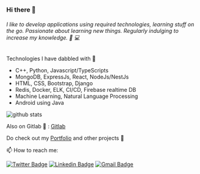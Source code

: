 ### Hi there 👋

###### I like to develop applications using required technologies, learning stuff on the go. Passionate about learning new things. Regularly indulging to increase my knowledge. 🔭 :computer:

Technologies I have dabbled with :file_folder:
  * C++, Python, Javascript/TypeScripts
  * MongoDB, ExpressJs, React, NodeJs/NestJs
  * HTML, CSS, Bootstrap, Django 
  * Redis, Docker, ELK, CI/CD, Firebase realtime DB
  * Machine Learning, Natural Language Processing
  * Android using Java 
  
![github stats](https://github-readme-stats.vercel.app/api?username=YatinGupta777&show_icons=true)  

Also on Gitlab :satellite: : [Gitlab](https://gitlab.com/Yatin_Hyperverge)

Do check out my [Portfolio](https://yatingupta.engineer/) and other projects :small_blue_diamond:

📫 How to reach me: 

[![Twitter Badge](https://img.shields.io/badge/-Yatin_Gupta-1ca0f1?style=flat-square&logo=twitter&logoColor=white&link=https://twitter.com/Yat777Gupta)](https://twitter.com/Yat777Gupta)  [![Linkedin Badge](https://img.shields.io/badge/-Yatin_Gupta-blue?style=flat-square&logo=Linkedin&logoColor=white&link=https://www.linkedin.com/in/yatingupta777///)](https://www.linkedin.com/in/yatingupta777) [![Gmail Badge](https://img.shields.io/badge/-yatingupta7777@gmail.com-c14438?style=flat-square&logo=Gmail&logoColor=white&link=mailto:yatingupta7777@gmail.com)](mailto:yatingupta7777@gmail.com)

<!--
**YatinGupta777/YatinGupta777** is a ✨ _special_ ✨ repository because its `README.md` (this file) appears on your GitHub profile.
